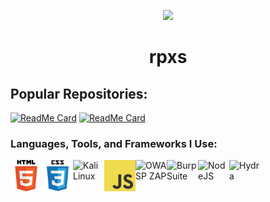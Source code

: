 <p align="center">
    <img src="https://cutewallpaper.org/21/white-4k-background/Free-White-Background-Stock-Video-Footage-16,915-Free-.jpg">
</p>
<h1 align="center">rpxs</h1>


## Popular Repositories:
[![ReadMe Card](https://github-readme-stats.vercel.app/api/pin/?username=rxps&repo=Gats-SkinPack)](https://github.com/rpxs/Gats-SkinPack)
[![ReadMe Card](https://github-readme-stats.vercel.app/api/pin/?username=rxps&repo=rpc-example)](https://github.com/rpxs/rpc-example)


### Languages, Tools, and Frameworks I Use:

<img align="left" alt="HTML5" width="50px" src="https://raw.githubusercontent.com/github/explore/80688e429a7d4ef2fca1e82350fe8e3517d3494d/topics/html/html.png" />
<img align="left" alt="CSS3" width="50px" src="https://raw.githubusercontent.com/github/explore/80688e429a7d4ef2fca1e82350fe8e3517d3494d/topics/css/css.png" />
<img align="left" alt="Kali Linux" width="50px" src="https://upload.wikimedia.org/wikipedia/commons/thumb/4/4b/Kali_Linux_2.0_wordmark.svg/1200px-Kali_Linux_2.0_wordmark.svg.png" />
<img align="left" alt="JavaScript" width="50px" src="https://raw.githubusercontent.com/github/explore/80688e429a7d4ef2fca1e82350fe8e3517d3494d/topics/javascript/javascript.png" />
<img align="left" alt="OWASP ZAP" width="50px" src="https://logos.bugcrowdusercontent.com/logos/2376/fdfa/651b17be/051e0245d787d1f71246d515e88a8564_zap256x256-oversize.png" />
<img align="left" alt="BurpSuite" width="50px" src="https://www.kali.org/wp-content/uploads/2015/05/burpsuite.png" />
<img align="left" alt="NodeJS" width="50px" src="https://cdn.freebiesupply.com/logos/thumbs/2x/nodejs-1-logo.png" />
<img align="left" alt="Hydra" width="50px" src="https://www.kali.org/wp-content/uploads/2015/05/hydra.png" />
